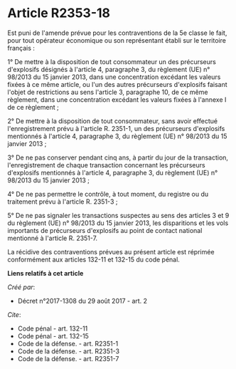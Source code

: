 # Article R2353-18

Est puni de l'amende prévue pour les contraventions de la 5e classe le fait, pour tout opérateur économique ou son
représentant établi sur le territoire français :

1° De mettre à la disposition de tout consommateur un des précurseurs d'explosifs désignés à l'article 4, paragraphe 3, du
règlement (UE) n° 98/2013 du 15 janvier 2013, dans une concentration excédant les valeurs fixées à ce même article, ou l'un
des autres précurseurs d'explosifs faisant l'objet de restrictions au sens l'article 3, paragraphe 10, de ce même règlement,
dans une concentration excédant les valeurs fixées à l'annexe I de ce règlement ;

2° De mettre à la disposition de tout consommateur, sans avoir effectué l'enregistrement prévu à l'article R. 2351-1, un des
précurseurs d'explosifs mentionnés à l'article 4, paragraphe 3, du règlement (UE) n° 98/2013 du 15 janvier 2013 ;

3° De ne pas conserver pendant cinq ans, à partir du jour de la transaction, l'enregistrement de chaque transaction
concernant les précurseurs d'explosifs mentionnés à l'article 4, paragraphe 3, du règlement (UE) n° 98/2013 du 15 janvier
2013 ;

4° De ne pas permettre le contrôle, à tout moment, du registre ou du traitement prévu à l'article R. 2351-3 ;

5° De ne pas signaler les transactions suspectes au sens des articles 3 et 9 du règlement (UE) n° 98/2013 du 15 janvier 2013,
les disparitions et les vols importants de précurseurs d'explosifs au point de contact national mentionné à l'article R.
2351-7.

La récidive des contraventions prévues au présent article est réprimée conformément aux articles 132-11 et 132-15 du code
pénal.

**Liens relatifs à cet article**

_Créé par_:

  - Décret n°2017-1308 du 29 août 2017 - art. 2

_Cite_:

  - Code pénal - art. 132-11
  - Code pénal - art. 132-15
  - Code de la défense. - art. R2351-1
  - Code de la défense. - art. R2351-3
  - Code de la défense. - art. R2351-7
